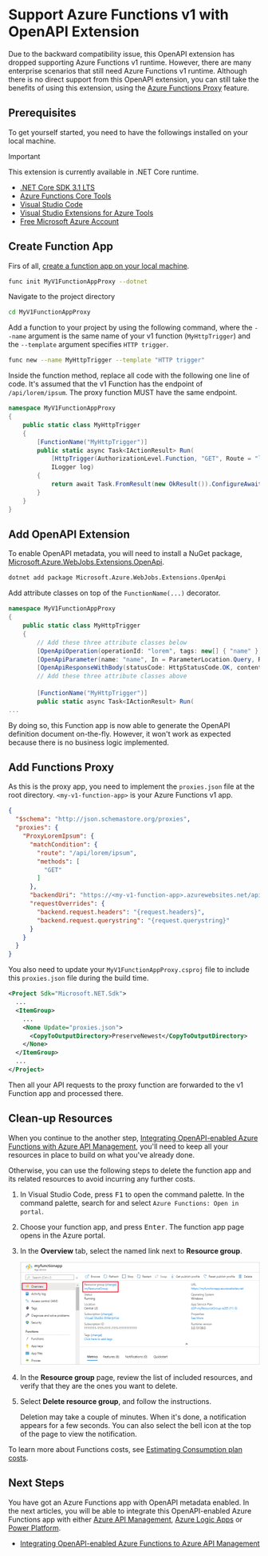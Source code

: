# Support Azure Functions v1 with OpenAPI Extension #

Due to the backward compatibility issue, this OpenAPI extension has dropped supporting Azure Functions v1 runtime. However, there are many enterprise scenarios that still need Azure Functions v1 runtime. Although there is no direct support from this OpenAPI extension, you can still take the benefits of using this extension, using the [Azure Functions Proxy][az func proxy] feature.


## Prerequisites ##

To get yourself started, you need to have the followings installed on your local machine.

> [!IMPORTANT]
> This extension is currently available in .NET Core runtime.

* [.NET Core SDK 3.1 LTS][dotnet core sdk]
* [Azure Functions Core Tools][az func core tools]
* [Visual Studio Code][vs code]
* [Visual Studio Extensions for Azure Tools][vs code azure tools]
* [Free Microsoft Azure Account][az account free]


## Create Function App ##

Firs of all, [create a function app on your local machine][az func create].

```bash
func init MyV1FunctionAppProxy --dotnet
```

Navigate to the project directory

```bash
cd MyV1FunctionAppProxy
```

Add a function to your project by using the following command, where the `--name` argument is the same name of your v1 function (`MyHttpTrigger`) and the `--template` argument specifies `HTTP trigger`.

```bash
func new --name MyHttpTrigger --template "HTTP trigger"
```

Inside the function method, replace all code with the following one line of code. It's assumed that the v1 Function has the endpoint of `/api/lorem/ipsum`. The proxy function MUST have the same endpoint.

```csharp
namespace MyV1FunctionAppProxy
{
    public static class MyHttpTrigger
    {
        [FunctionName("MyHttpTrigger")]
        public static async Task<IActionResult> Run(
            [HttpTrigger(AuthorizationLevel.Function, "GET", Route = "lorem/ipsum")] HttpRequest req,
            ILogger log)
        {
            return await Task.FromResult(new OkResult()).ConfigureAwait(false);
        }
    }
}
```


## Add OpenAPI Extension ##

To enable OpenAPI metadata, you will need to install a NuGet package, [Microsoft.Azure.WebJobs.Extensions.OpenApi][az func openapi extension].

```bash
dotnet add package Microsoft.Azure.WebJobs.Extensions.OpenApi
```

Add attribute classes on top of the `FunctionName(...)` decorator.

```csharp
namespace MyV1FunctionAppProxy
{
    public static class MyHttpTrigger
    {
        // Add these three attribute classes below
        [OpenApiOperation(operationId: "lorem", tags: new[] { "name" }, Summary = "Gets lorem ipsum", Description = "This gets lorem ipsum.", Visibility = OpenApiVisibilityType.Important)]
        [OpenApiParameter(name: "name", In = ParameterLocation.Query, Required = true, Type = typeof(string), Summary = "The name", Description = "The name", Visibility = OpenApiVisibilityType.Important)]
        [OpenApiResponseWithBody(statusCode: HttpStatusCode.OK, contentType: "text/plain", bodyType: typeof(string), Summary = "The response", Description = "This returns the response")]
        // Add these three attribute classes above

        [FunctionName("MyHttpTrigger")]
        public static async Task<IActionResult> Run(
...
```

By doing so, this Function app is now able to generate the OpenAPI definition document on-the-fly. However, it won't work as expected because there is no business logic implemented.


## Add Functions Proxy ##

As this is the proxy app, you need to implement the `proxies.json` file at the root directory. `<my-v1-function-app>` is your Azure Functions v1 app.

```json
{
  "$schema": "http://json.schemastore.org/proxies",
  "proxies": {
    "ProxyLoremIpsum": {
      "matchCondition": {
        "route": "/api/lorem/ipsum",
        "methods": [
          "GET"
        ]
      },
      "backendUri": "https://<my-v1-function-app>.azurewebsites.net/api/lorem/ipsum",
      "requestOverrides": {
        "backend.request.headers": "{request.headers}",
        "backend.request.querystring": "{request.querystring}"
      }
    }
  }
}
```

You also need to update your `MyV1FunctionAppProxy.csproj` file to include this `proxies.json` file during the build time.

```xml
<Project Sdk="Microsoft.NET.Sdk">
  ...
  <ItemGroup>
    ...
    <None Update="proxies.json">
      <CopyToOutputDirectory>PreserveNewest</CopyToOutputDirectory>
    </None>
  </ItemGroup>
  ...
</Project>
```

Then all your API requests to the proxy function are forwarded to the v1 Function app and processed there.


## Clean-up Resources ##

When you continue to the another step, [Integrating OpenAPI-enabled Azure Functions with Azure API Management][docs apim], you'll need to keep all your resources in place to build on what you've already done.

Otherwise, you can use the following steps to delete the function app and its related resources to avoid incurring any further costs.

1. In Visual Studio Code, press <kbd>F1</kbd> to open the command palette. In the command palette, search for and select `Azure Functions: Open in portal`.
1. Choose your function app, and press <kbd>Enter</kbd>. The function app page opens in the Azure portal.
1. In the **Overview** tab, select the named link next to **Resource group**.

    ![Select the resource group to delete from the function app page][image-10]

1. In the **Resource group** page, review the list of included resources, and verify that they are the ones you want to delete.
1. Select **Delete resource group**, and follow the instructions.

   Deletion may take a couple of minutes. When it's done, a notification appears for a few seconds. You can also select the bell icon at the top of the page to view the notification.

To learn more about Functions costs, see [Estimating Consumption plan costs][az func costs].


## Next Steps ##

You have got an Azure Functions app with OpenAPI metadata enabled. In the next articles, you will be able to integrate this OpenAPI-enabled Azure Functions app with either [Azure API Management][az apim], [Azure Logic Apps][az logapp] or [Power Platform][power platform].

* [Integrating OpenAPI-enabled Azure Functions to Azure API Management][docs apim]
<!-- * [Integrating OpenAPI-enabled Azure Functions to Power Platform][docs powerplatform] -->


[image-10]: images/image-10.png

[docs apim]: integrate-with-apim.md
[docs powerplatform]: integrate-with-powerplatform.md

[dotnet core sdk]: https://dotnet.microsoft.com/download/dotnet-core/3.1?WT.mc_id=dotnet-0000-juyoo

[az account free]: https://azure.microsoft.com/free/?WT.mc_id=dotnet-0000-juyoo

[az func core tools]: https://docs.microsoft.com/azure/azure-functions/functions-run-local?WT.mc_id=dotnet-0000-juyoo
[az func openapi extension]: https://www.nuget.org/packages/Microsoft.Azure.WebJobs.Extensions.OpenApi
[az func proxy]: https://docs.microsoft.com/azure/azure-functions/functions-proxies?WT.mc_id=dotnet-0000-juyoo
[az func create]: https://docs.microsoft.com/en-us/azure/azure-functions/functions-create-first-azure-function-azure-cli?tabs=bash%2Cbrowser&pivots=programming-language-csharp&WT.mc_id=dotnet-0000-juyoo
[az func costs]: https://docs.microsoft.com/azure/azure-functions/functions-consumption-costs?WT.mc_id=dotnet-0000-juyoo

[vs code]: https://code.visualstudio.com/
[vs code azure tools]: https://marketplace.visualstudio.com/items?itemName=ms-vscode.vscode-node-azure-pack

[az apim]: https://docs.microsoft.com/azure/api-management/api-management-key-concepts?WT.mc_id=dotnet-0000-juyoo
[az logapp]: https://docs.microsoft.com/azure/logic-apps/logic-apps-overview?WT.mc_id=dotnet-0000-juyoo
[power platform]: https://powerplatform.microsoft.com/?WT.mc_id=dotnet-0000-juyoo
